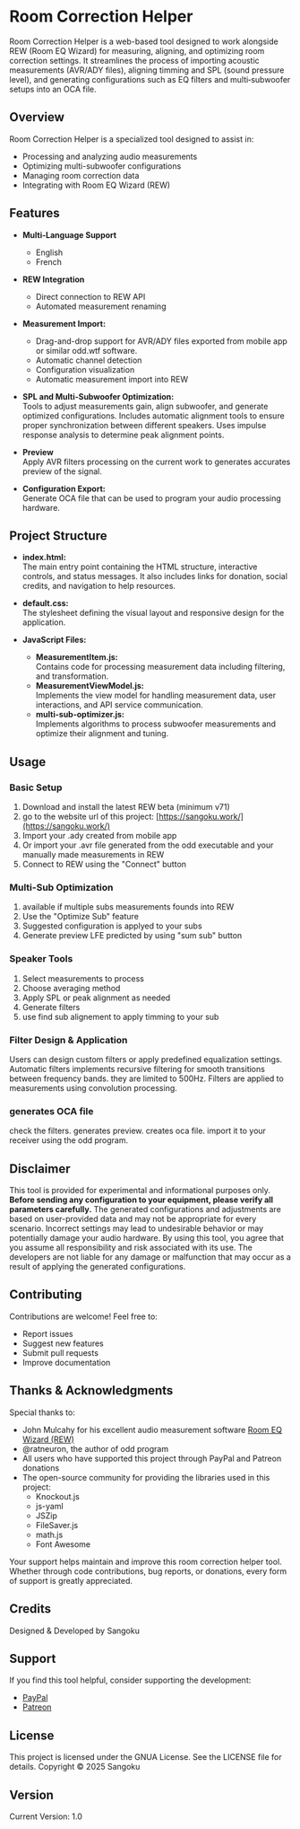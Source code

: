 # Room Correction Helper

Room Correction Helper is a web-based tool designed to work alongside REW (Room EQ Wizard) for measuring, aligning, and optimizing room correction settings. It streamlines the process of importing acoustic measurements (AVR/ADY files), aligning timming and SPL (sound pressure level), and generating configurations such as EQ filters and multi‑subwoofer setups into an OCA file.

## Overview

Room Correction Helper is a specialized tool designed to assist in:

- Processing and analyzing audio measurements
- Optimizing multi-subwoofer configurations
- Managing room correction data
- Integrating with Room EQ Wizard (REW)

## Features

- **Multi-Language Support**
  - English
  - French

- **REW Integration**
  - Direct connection to REW API
  - Automated measurement renaming

- **Measurement Import:**  
  - Drag-and-drop support for AVR/ADY files exported from mobile app or similar odd.wtf software.
  - Automatic channel detection
  - Configuration visualization
  - Automatic measurement import into REW
  
- **SPL and Multi-Subwoofer Optimization:**  
  Tools to adjust measurements gain, align subwoofer, and generate optimized configurations. Includes automatic alignment tools to ensure proper synchronization between different speakers. Uses impulse response analysis to determine peak alignment points.

- **Preview**  
  Apply AVR filters processing on the current work to generates accurates preview of the signal.
  
- **Configuration Export:**  
  Generate OCA file that can be used to program your audio processing hardware.

## Project Structure

- **index.html:**  
  The main entry point containing the HTML structure, interactive controls, and status messages. It also includes links for donation, social credits, and navigation to help resources.

- **default.css:**  
  The stylesheet defining the visual layout and responsive design for the application.

- **JavaScript Files:**
  - **MeasurementItem.js:**  
    Contains code for processing measurement data including filtering, and transformation.
  - **MeasurementViewModel.js:**  
    Implements the view model for handling measurement data, user interactions, and API service communication.
  - **multi-sub-optimizer.js:**  
    Implements algorithms to process subwoofer measurements and optimize their alignment and tuning.

## Usage

### Basic Setup

1. Download and install the latest REW beta (minimum v71)
2. go to the website url of this project: [https://sangoku.work/](https://sangoku.work/)
3. Import your .ady created from mobile app
4. Or import your .avr file generated from the odd executable and your manually made measurements in REW
5. Connect to REW using the "Connect" button

### Multi-Sub Optimization

1. available if multiple subs measurements founds into REW
2. Use the "Optimize Sub" feature
3. Suggested configuration is applyed to your subs
4. Generate preview LFE predicted by using "sum sub" button

### Speaker Tools

1. Select measurements to process
2. Choose averaging method
3. Apply SPL or peak alignment as needed
4. Generate filters
5. use find sub alignement to apply timming to your sub

### Filter Design & Application

Users can design custom filters or apply predefined equalization settings.
Automatic filters implements recursive filtering for smooth transitions between frequency bands. they are limited to 500Hz.
Filters are applied to measurements using convolution processing.

### generates OCA file

check the filters.
generates preview.
creates oca file.
import it to your receiver using the odd program.

## Disclaimer

This tool is provided for experimental and informational purposes only. **Before sending any configuration to your equipment, please verify all parameters carefully.** The generated configurations and adjustments are based on user-provided data and may not be appropriate for every scenario. Incorrect settings may lead to undesirable behavior or may potentially damage your audio hardware. By using this tool, you agree that you assume all responsibility and risk associated with its use. The developers are not liable for any damage or malfunction that may occur as a result of applying the generated configurations.

## Contributing

Contributions are welcome! Feel free to:

- Report issues
- Suggest new features
- Submit pull requests
- Improve documentation

## Thanks & Acknowledgments

Special thanks to:

- John Mulcahy for his excellent audio measurement software [Room EQ Wizard (REW)](https://www.roomeqwizard.com/)
- @ratneuron, the author of odd program
- All users who have supported this project through PayPal and Patreon donations
- The open-source community for providing the libraries used in this project:
  - Knockout.js
  - js-yaml
  - JSZip
  - FileSaver.js
  - math.js
  - Font Awesome

Your support helps maintain and improve this room correction helper tool. Whether through code contributions, bug reports, or donations, every form of support is greatly appreciated.

## Credits

Designed & Developed by Sangoku

## Support

If you find this tool helpful, consider supporting the development:

- [PayPal](https://www.paypal.com/donate/?hosted_button_id=V53J7XLBD3A2C)
- [Patreon](https://www.patreon.com/Sangoku)

## License

This project is licensed under the GNUA License. See the LICENSE file for details.
Copyright © 2025 Sangoku

## Version

Current Version: 1.0

